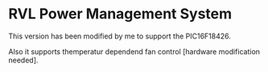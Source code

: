 # RVL Power Management System

This version has been modified by me to support the PIC16F18426.

Also it supports themperatur dependend fan control [hardware modification needed].
